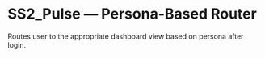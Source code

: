 # SS2_Pulse — Persona-Based Router

Routes user to the appropriate dashboard view based on persona after login.
